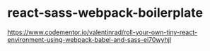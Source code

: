 # react-sass-webpack-boilerplate

https://www.codementor.io/valentinrad/roll-your-own-tiny-react-environment-using-webpack-babel-and-sass-ei70wyhjl
